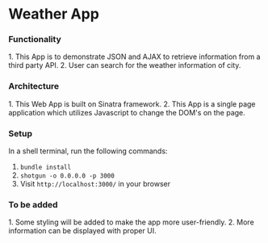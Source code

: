 <h1>Weather App</h1>

<h3>Functionality</h3>
1. This App is to demonstrate JSON and AJAX to retrieve information from a third party API.
2. User can search for the weather information of city.

<h3>Architecture</h3>
1. This Web App is built on Sinatra framework.
2. This App is a single page application which utilizes Javascript to change the DOM's on the page.

<h3>Setup</h3>
In a shell terminal, run the following commands:

1. `bundle install`
2. `shotgun -o 0.0.0.0 -p 3000`
3. Visit `http://localhost:3000/` in your browser

<h3>To be added</h3>
1. Some styling will be added to make the app more user-friendly.
2. More information can be displayed with proper UI.


